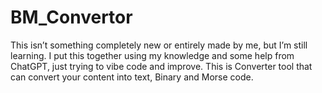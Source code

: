 # BM_Convertor
This isn’t something completely new or entirely made by me, but I’m still learning. I put this together using my knowledge and some help from ChatGPT, just trying to vibe code and improve. This is Converter tool that can convert your content into text, Binary and Morse code.
